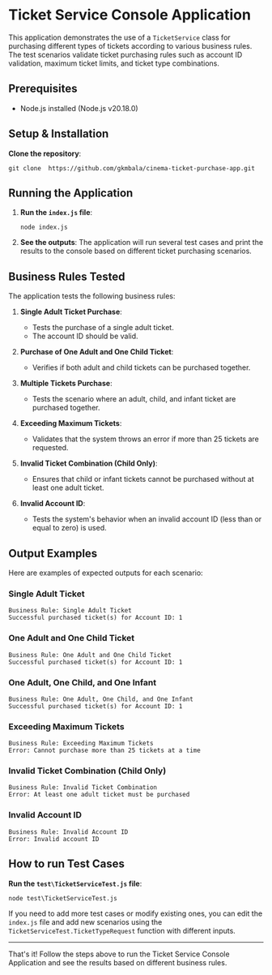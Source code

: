 # Ticket Service Console Application

This application demonstrates the use of a `TicketService` class for purchasing different types of tickets according to various business rules. The test scenarios validate ticket purchasing rules such as account ID validation, maximum ticket limits, and ticket type combinations.

## Prerequisites

- Node.js installed (Node.js v20.18.0)

## Setup & Installation

**Clone the repository**:
   ```
   git clone  https://github.com/gkmbala/cinema-ticket-purchase-app.git
   ```
## Running the Application

1. **Run the `index.js` file**:
   ```
   node index.js
   ```

2. **See the outputs**:
   The application will run several test cases and print the results to the console based on different ticket purchasing scenarios.

## Business Rules Tested

The application tests the following business rules:

1. **Single Adult Ticket Purchase**:
   - Tests the purchase of a single adult ticket.
   - The account ID should be valid.

2. **Purchase of One Adult and One Child Ticket**:
   - Verifies if both adult and child tickets can be purchased together.

3. **Multiple Tickets Purchase**:
   - Tests the scenario where an adult, child, and infant ticket are purchased together.

4. **Exceeding Maximum Tickets**:
   - Validates that the system throws an error if more than 25 tickets are requested.

5. **Invalid Ticket Combination (Child Only)**:
   - Ensures that child or infant tickets cannot be purchased without at least one adult ticket.

6. **Invalid Account ID**:
   - Tests the system's behavior when an invalid account ID (less than or equal to zero) is used.

## Output Examples

Here are examples of expected outputs for each scenario:

### Single Adult Ticket
```
Business Rule: Single Adult Ticket
Successful purchased ticket(s) for Account ID: 1
```

### One Adult and One Child Ticket
```
Business Rule: One Adult and One Child Ticket
Successful purchased ticket(s) for Account ID: 1
```

### One Adult, One Child, and One Infant
```
Business Rule: One Adult, One Child, and One Infant
Successful purchased ticket(s) for Account ID: 1
```

### Exceeding Maximum Tickets
```
Business Rule: Exceeding Maximum Tickets
Error: Cannot purchase more than 25 tickets at a time
```

### Invalid Ticket Combination (Child Only)
```
Business Rule: Invalid Ticket Combination
Error: At least one adult ticket must be purchased
```

### Invalid Account ID
```
Business Rule: Invalid Account ID
Error: Invalid account ID
```

## How to run Test Cases
**Run the `test\TicketServiceTest.js` file**:
   ```
   node test\TicketServiceTest.js
   ```
If you need to add more test cases or modify existing ones, you can edit the `index.js` file and add new scenarios using the `TicketServiceTest.TicketTypeRequest` function with different inputs.

---

That's it! Follow the steps above to run the Ticket Service Console Application and see the results based on different business rules.
